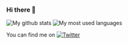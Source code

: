 ### Hi there 👋

![My github stats](https://github-readme-stats.vercel.app/api?username=mvdnbrk&show_icons=true&hide_title=false)
![My most used languages](https://github-readme-stats.vercel.app/api/top-langs/?username=mvdnbrk&langs_count=6&layout=compact)

You can find me on [![Twitter][twitter-image]][twitter-link]


[twitter-image]: https://i.imgur.com/wWzX9uB.png
[twitter-link]: https://twitter.com/mvdnbrk
